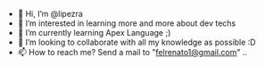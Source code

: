 - 👋 Hi, I’m @lipezra
- 👀 I’m interested in learning more and more about dev techs
- 🌱 I’m currently learning Apex Language ;)
- 💞️ I’m looking to collaborate with all my knowledge as possible :D
- 📫 How to reach me? Send a mail to "felrenato1@gmail.com"
..
<!---
lipezra/lipezra is a ✨ special ✨ repository because its `README.md` (this file) appears on your GitHub profile.
You can click the Preview link to take a look at your changes.
--->

